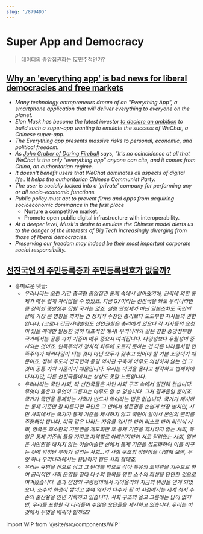 ```yaml
---
slug: '/8794DD'
---
```


# Super App and Democracy

> 데이터의 중앙집권화는 反민주적인가?

## [Why an 'everything app' is bad news for liberal democracies and free markets](https://www.nitinpai.in/2022/10/10/why-an-everything-app-is-bad-news-for-liberal-democracies-and-free-markets)

- _Many technology entrepreneurs dream of an "Everything App", a smartphone application that will deliver everything to everyone on the planet._
- _Elon Musk has become the latest investor [to declare an ambition](https://www.bloomberg.com/news/articles/2022-10-04/musk-says-buying-twitter-speeds-up-creating-an-everything-app) to build such a super-app wanting to emulate the success of WeChat, a Chinese super-app._
- _The Everything app presents massive risks to personal, economic, and political freedom._
- _As [John Gruber of Daring Fireball](https://daringfireball.net/2022/10/everything) says, “It's no coincidence at all that WeChat is the only “everything app” anyone can cite, and it comes from China, an authoritarian regime._
- _It doesn't benefit users that WeChat dominates all aspects of digital life . It helps the authoritarian Chinese Communist Party._
- _The user is socially locked into a 'private' company for performing any or all socio-economic functions._
- _Public policy must act to prevent firms and apps from acquiring socioeconomic dominance in the first place_
  - Nurture a competitive market.
  - Promote open public digital infrastructure with interoperability.
- _At a deeper level, Musk's desire to emulate the Chinese model alerts us to the danger of the interests of Big Tech increasingly diverging from those of liberal democracies._
- _Preserving our freedom may indeed be their most important corporate social responsibility._

## [선진국엔 왜 주민등록증과 주민등록번호가 없을까?](https://www.youtube.com/watch?v=sJH5a_FxsAQ)

- 흥미로운 댓글:
  - _우리나라는 오랜 기간 중국형 중앙집권 통제 속에서 살아왔기에, 권력에 의한 통제가 매우 쉽게 자리잡을 수 있었죠. 지금 G7이라는 선진국을 봐도 우리나라만큼 강력한 중앙정부 집원 국가는 없죠. 설령 연방제가 아닌 일본조차도 국민의 삶에 가장 큰 영향을 끼치는 건 정치적 수장인 총리보다 도도부현 지사들의 권한입니다. (코로나 긴급사태발령도 선언권한은 총리에게 있으나 각 지사들의 요청이 있을 때에만 발동한 것이 대표적인 예시) 우리나라와 같은 강한 중앙정부형 국가에서는 공통 가치 기준이 매우 중요시 여겨집니다. 다양성보다 우월성이 중시되는 것이죠. 민족주의가 정치적 화두에 오르지 못하는 건 다른 나라들처럼 민족주의가 패러다임이 되는 것이 아닌 모두가 갖추고 있어야 할 기본 소양이기 때문이죠. 정부 주도의 전국민적 동일 역사관 구축에 아무도 의심하지 않는 건 그것이 공통 가치 기준이기 때문입니다. 우리는 이것을 옳다고 생각하고 법제화에 나서지만, 다른 선진국들에서는 상상도 못할 노릇입니다._
  - _우리나라는 국민 사회, 타 선진국들은 시민 사회 구조 속에서 발전해 왔습니다. 무엇이 옳은지 무엇이 그른지는 아무도 알 수 없습니다. 그저 결과론일 뿐이죠. 국가가 국민을 통제하는 사회가 반드시 악이라는 법은 없습니다. 국가가 제시하는 통제 기준만 잘 따른다면 국민은 그 안에서 생존권을 손쉽게 보장 받지만, 시민 사회에서는 국가가 통제 기준을 제시하지 않고 국민이 알아서 본인의 권리를 주장해야 합니다. 미국 같은 나라는 자유를 위시한 하이 리스크 하이 리턴식 사회, 영국은 최소한의 기본권을 제도화한 후 통제 기준을 제시하지 않는 사회, 독일은 통제 기준의 틀을 가지고 지역별로 어레인지하여 서로 닫려있는 사회, 일본은 시민권을 해치지 않는 아슬아슬한 선에서 통제 기준을 정교화하여 이를 바꾸는 것에 엄청난 부하가 걸리는 사회...각 사회 구조의 장단점을 나열해 보면, 무엇 하나 우리나라에서는 용납하기 힘든 사회 형태죠._
  - _우리는 규범을 선으로 삼고 그 반대를 악으로 삼아 특유의 도덕관을 기준으로 하여 공리적인 사회 운영을 절대 다수의 행복을 위한 소수의 희생을 당연한 것으로 여겨왔습니다. 결과 전쟁의 구렁텅이에서 기어올라와 지금의 위상을 얻게 되었으나, 소수의 희생이 쌓이고 쌓여 약자가 다수가 된 이 시점에서는 세계 최저 수준의 출산율을 연년 기록하고 있습니다. 사회 구조의 옳고 그름에는 답이 없지만, 우리를 포함한 각 나라들이 수많은 오답들을 제시하고 있습니다. 우리는 이것에서 무엇을 배워야 할까요?_

import WIP from '@site/src/components/WIP'

<WIP />
